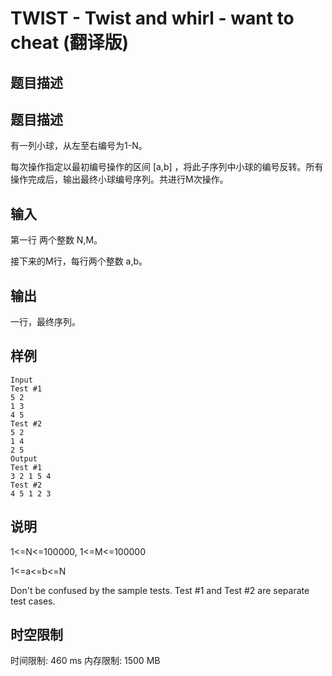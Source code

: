 # TWIST - Twist and whirl - want to cheat (翻译版)

## 题目描述

## 题目描述
有一列小球，从左至右编号为1-N。

每次操作指定以最初编号操作的区间 [a,b] ，将此子序列中小球的编号反转。所有操作完成后，输出最终小球编号序列。共进行M次操作。
## 输入
第一行 两个整数 N,M。

接下来的M行，每行两个整数 a,b。
## 输出
一行，最终序列。
## 样例
```
Input
Test #1
5 2
1 3
4 5
Test #2
5 2
1 4
2 5
Output
Test #1
3 2 1 5 4
Test #2
4 5 1 2 3
```
## 说明
1<=N<=100000, 1<=M<=100000

1<=a<=b<=N

Don't be confused by the sample tests. Test #1 and Test #2 are separate test cases. 

## 时空限制

时间限制: 460 ms
内存限制: 1500 MB
